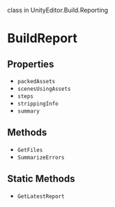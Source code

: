 class in UnityEditor.Build.Reporting
# BuildReport

## Properties
- `packedAssets`
- `scenesUsingAssets`
- `steps`
- `strippingInfo`
- `summary`
## Methods
- `GetFiles`
- `SummarizeErrors`
## Static Methods
- `GetLatestReport`
